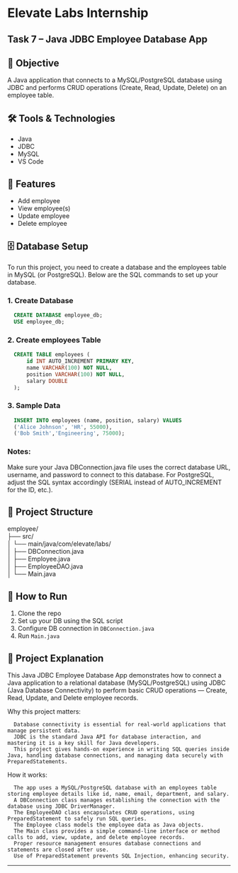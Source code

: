 # Elevate Labs Internship

## Task 7 – Java JDBC Employee Database App

## 📌 Objective

A Java application that connects to a MySQL/PostgreSQL database using JDBC and performs CRUD operations (Create, Read, Update, Delete) on an employee table.

## 🛠️ Tools & Technologies

- Java
- JDBC
- MySQL
- VS Code

## 📂 Features

- Add employee
- View employee(s)
- Update employee
- Delete employee

## 🗄️ Database Setup

To run this project, you need to create a database and the employees table in MySQL (or PostgreSQL). Below are the SQL commands to set up your database.

### 1. Create Database

```sql
  CREATE DATABASE employee_db;
  USE employee_db;
```

### 2. Create employees Table

```sql
  CREATE TABLE employees (
      id INT AUTO_INCREMENT PRIMARY KEY,
      name VARCHAR(100) NOT NULL,
      position VARCHAR(100) NOT NULL,
      salary DOUBLE
  );

```

### 3. Sample Data

```sql
  INSERT INTO employees (name, position, salary) VALUES
  ('Alice Johnson', 'HR', 55000),
  ('Bob Smith','Engineering', 75000);

```

### Notes:

Make sure your Java DBConnection.java file uses the correct database URL, username, and password to connect to this database.
For PostgreSQL, adjust the SQL syntax accordingly (SERIAL instead of AUTO_INCREMENT for the ID, etc.).

## 🧩 Project Structure

employee/<br>
├── src/<br>
│ └── main/java/com/elevate/labs/<br>
│ ├── DBConnection.java<br>
│ ├── Employee.java<br>
│ ├── EmployeeDAO.java<br>
│ └── Main.java<br>

## 🚀 How to Run

1. Clone the repo
2. Set up your DB using the SQL script
3. Configure DB connection in `DBConnection.java`
4. Run `Main.java`

## 📝 Project Explanation

This Java JDBC Employee Database App demonstrates how to connect a Java application to a relational database (MySQL/PostgreSQL) using JDBC (Java Database Connectivity) to perform basic CRUD operations — Create, Read, Update, and Delete employee records.

Why this project matters:

      Database connectivity is essential for real-world applications that manage persistent data.
      JDBC is the standard Java API for database interaction, and mastering it is a key skill for Java developers.
      This project gives hands-on experience in writing SQL queries inside Java, handling database connections, and managing data securely with PreparedStatements.

How it works:

      The app uses a MySQL/PostgreSQL database with an employees table storing employee details like id, name, email, department, and salary.
      A DBConnection class manages establishing the connection with the database using JDBC DriverManager.
      The EmployeeDAO class encapsulates CRUD operations, using PreparedStatement to safely run SQL queries.
      The Employee class models the employee data as Java objects.
      The Main class provides a simple command-line interface or method calls to add, view, update, and delete employee records.
      Proper resource management ensures database connections and statements are closed after use.
      Use of PreparedStatement prevents SQL Injection, enhancing security.

---
